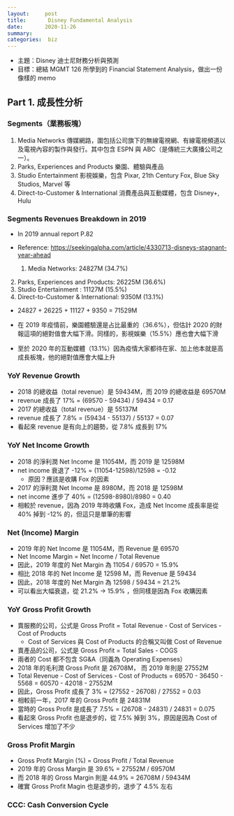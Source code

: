 ```yaml
---
layout:     post
title:       Disney Fundamental Analysis
date:       2020-11-26
summary:    
categories:  biz
---
```


* 主題：Disney 迪士尼財務分析與預測
* 目標：總結 MGMT 126 所學到的 Financial Statement Analysis，做出一份像樣的 memo


## Part 1. 成長性分析

### Segments（業務板塊）

1. Media Networks 傳媒網路，圍包括公司旗下的無線電視網、有線電視頻道以及電視內容的製作與發行。其中包含 ESPN 與 ABC（是傳統三大廣播公司之一）。
2. Parks, Experiences and Products 樂園、體驗與產品
3. Studio Entertainment 影視娛樂，包含 Pixar, 21th Century Fox, Blue Sky Studios, Marvel 等
4. Direct-to-Customer & International 消費產品與互動媒體，包含 Disney+, Hulu

### Segments Revenues Breakdown in 2019

- In 2019 annual report P.82

- Reference: https://seekingalpha.com/article/4330713-disneys-stagnant-year-ahead

  1. Media Networks: 24827M (34.7%)
2. Parks, Experiences and Products: 26225M (36.6%)
  3. Studio Entertainment : 11127M (15.5%)
4. Direct-to-Customer & International: 9350M (13.1%)
  
- 24827 + 26225 + 11127 + 9350 = 71529M

- 在 2019 年疫情前，樂園體驗還是占比最重的（36.6%），但估計 2020 的財報這項的絕對值會大幅下滑。同樣的，影視娛樂（15.5%）應也會大幅下滑

- 至於 2020 年的互動媒體（13.1%）因為疫情大家都待在家、加上他本就是高成長板塊，他的絕對值應會大幅上升

### YoY Revenue Growth

- 2018 的總收益（total revenue）是 59434M，而 2019 的總收益是 69570M
- revenue 成長了 17% = (69570 - 59434) / 59434 = 0.17
- 2017 的總收益（total revenue）是 55137M
- revenue 成長了 7.8% = (59434 - 55137) / 55137 = 0.07
- 看起來 revenue 是有向上的趨勢，從 7.8% 成長到 17%

### YoY Net Income Growth

- 2018 的淨利潤 Net Income 是 11054M，而 2019 是 12598M
- net income 衰退了 -12% = (11054-12598)/12598 = -0.12
  - 原因？應該是收購 Fox 的因素
- 2017 的淨利潤 Net Income 是 8980M，而 2018 是 12598M
- net income 進步了 40% = (12598-8980)/8980 = 0.40
- 相較於 revenue，因為 2019 年時收購 Fox，造成 Net Income 成長率是從 40% 掉到 -12% 的，但這只是單筆的影響

### Net (Income) Margin

- 2019 年的 Net Income 是 11054M，而 Revenue 是 69570
- Net Income Margin = Net Income / Total Revenue
- 因此，2019 年度的 Net Margin 為 11054 / 69570 = 15.9%
- 相比 2018 年的 Net Income 是 12598 M，而 Revenue 是 59434
- 因此，2018 年度的 Net Margin 為 12598 / 59434 = 21.2%
- 可以看出大幅衰退，從 21.2% → 15.9% ，但同樣是因為 Fox 收購因素

### YoY Gross Profit Growth

- 賣服務的公司，公式是 Gross Profit = Total Revenue - Cost of Services - Cost of Products
  - Cost of Services 與 Cost of Products 的合稱又叫做 Cost of Revenue
- 賣產品的公司，公式是 Gross Profit = Total Sales - COGS
- 兩者的 Cost 都不包含 SG&A（同義為 Operating Expenses）
- 2018 年的毛利潤 Gross Profit 是 26708M， 而 2019 年則是 27552M
- Total Revenue - Cost of Services - Cost of Products = 69570 - 36450 - 5568 = 60570 - 42018 - 27552M
- 因此，Gross Profit 成長了 3% = (27552 - 26708) / 27552 = 0.03
- 相較前一年，2017 年的 Gross Profit 是  24831M
- 當時的 Gross Profit 是成長了 7.5% = (26708 - 24831) / 24831 = 0.075
- 看起來 Gross Profit 也是退步的，從 7.5% 掉到 3%，原因是因為 Cost of Services 增加了不少

### Gross Profit Margin

- Gross Profit Margin (%) = Gross Profit / Total Revenue
- 2019 年的 Gross Margin 是 39.6% = 27552M / 69570M
- 而 2018 年的 Gross Margin 則是 44.9% = 26708M / 59434M
- 確實 Gross Profit Magin 也是退步的，退步了 4.5% 左右

### CCC: Cash Conversion Cycle